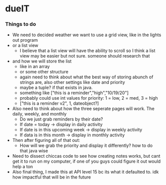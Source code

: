 # dueIT

### Things to do

- We need to decided weather we want to use a grid view, like in the lights out program
- or a list view
	- I believe that a list view will have the ability to scroll so I think a list view may be easier but not sure. someone should research that
- and how we will store the list
	- like in an array
	- or some other structure
	- again need to think about what the best way of storing abunch of strings are, also other settings like date and priority
	- maybe a tuple? if that exists in java.
	- something like ["this is a reminder","high","10/19/20"]
	- probably could use int values for priority: 1 = low, 2 = med, 3 = high
	- ["this is a reminder v2", 1, dateobject?]
- Also need to think about how the three seperate pages will work. The daily, weekly, and monthly
	- Do we just grab reminders by their date?
	- If date = today -> display in daily activity
	- If date is in this upcoming week -> display in weekly activity
	- If data is in this month -> display in monthly activity
- Then after figuring all of that out:
	- How will we grab the priority and display it differently? how to do that java wise
- Need to dissect chiccas code to see how creating notes works, but cant get it to run on my computer, if one of you guys could figure it out would help a ton
- Also final thing, I made this at API level 15 bc its what it defaulted to. idk how impactful that will be in the future


